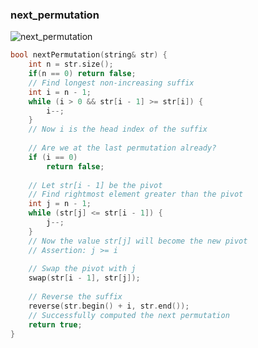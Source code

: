 ### next_permutation

![next_permutation](https://www.nayuki.io/res/next-lexicographical-permutation-algorithm/next-permutation-algorithm.svg)

```cpp
bool nextPermutation(string& str) {
    int n = str.size();
    if(n == 0) return false;
    // Find longest non-increasing suffix
    int i = n - 1;
    while (i > 0 && str[i - 1] >= str[i]) {
        i--;
    }
    // Now i is the head index of the suffix
    
    // Are we at the last permutation already?
    if (i == 0)
        return false;
    
    // Let str[i - 1] be the pivot
    // Find rightmost element greater than the pivot
    int j = n - 1;
    while (str[j] <= str[i - 1]) {
        j--;
    }
    // Now the value str[j] will become the new pivot
    // Assertion: j >= i
    
    // Swap the pivot with j
    swap(str[i - 1], str[j]);
    
    // Reverse the suffix
    reverse(str.begin() + i, str.end());
    // Successfully computed the next permutation
    return true;
}
```
